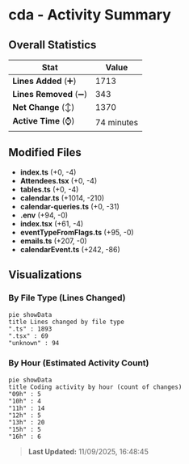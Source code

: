 # cda - Activity Summary 

## Overall Statistics

| Stat                   | Value                                                             |
| ---------------------- | ----------------------------------------------------------------- |
| **Lines Added** (➕)   | 1713                                          |
| **Lines Removed** (➖) | 343                                        |
| **Net Change** (↕)    | 1370                |
| **Active Time** (⌚)   | 74 minutes |


## Modified Files
- **index.ts** (+0, -4)
- **Attendees.tsx** (+0, -4)
- **tables.ts** (+0, -4)
- **calendar.ts** (+1014, -210)
- **calendar-queries.ts** (+0, -31)
- **.env** (+94, -0)
- **index.tsx** (+61, -4)
- **eventTypeFromFlags.ts** (+95, -0)
- **emails.ts** (+207, -0)
- **calendarEvent.ts** (+242, -86)

## Visualizations

### By File Type (Lines Changed)

```mermaid
pie showData
title Lines changed by file type
".ts" : 1893
".tsx" : 69
"unknown" : 94
```

### By Hour (Estimated Activity Count)

```mermaid
pie showData
title Coding activity by hour (count of changes)
"09h" : 5
"10h" : 4
"11h" : 14
"12h" : 5
"13h" : 20
"15h" : 5
"16h" : 6
```


> **Last Updated:** 11/09/2025, 16:48:45